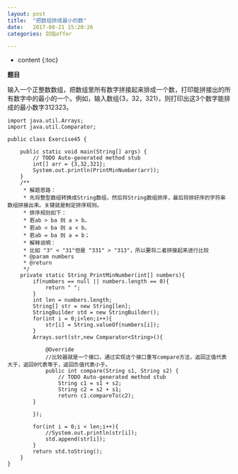 ```yaml
---
layout: post
title:  "把数组排成最小的数"
date:   2017-08-21 15:20:26
categories: 剑指offer

---
```


* content
{:toc}

**题目**

输入一个正整数数组，把数组里所有数字拼接起来排成一个数，打印能拼接出的所有数字中的最小的一个。例如，输入数组{3，32，321}，则打印出这3个数字能排成的最小数字312323。

	import java.util.Arrays;
	import java.util.Comparator;

	public class Exercise45 {

		public static void main(String[] args) {
			// TODO Auto-generated method stub
			int[] arr = {3,32,321};
			System.out.println(PrintMinNumber(arr));
		}
		/**
		 * 解题思路：
		 * 先将整型数组转换成String数组，然后将String数组排序，最后将排好序的字符串数组拼接出来。关键就是制定排序规则。
		 * 排序规则如下：
		 * 若ab > ba 则 a > b，
		 * 若ab < ba 则 a < b，
		 * 若ab = ba 则 a = b；
		 * 解释说明：
		 * 比如 "3" < "31"但是 "331" > "313"，所以要将二者拼接起来进行比较
		 * @param numbers
		 * @return
		 */
		private static String PrintMinNumber(int[] numbers){
			if(numbers == null || numbers.length == 0){
				return " ";
			}
			int len = numbers.length;
			String[] str = new String[len];
			StringBuilder std = new StringBuilder();
			for(int i = 0;i<len;i++){
				str[i] = String.valueOf(numbers[i]);
			}
			Arrays.sort(str,new Comparator<String>(){

				@Override
				//比较器就是一个接口，通过实现这个接口重写compare方法，返回正值代表大于，返回0代表等于，返回负值代表小于。
				public int compare(String s1, String s2) {
					// TODO Auto-generated method stub
					String c1 = s1 + s2;
					String c2 = s2 + s1;
					return c1.compareTo(c2);
			}
				
			});
			
			for(int i = 0;i < len;i++){
				//System.out.println(str[i]);
				std.append(str[i]);
			}
			return std.toString();
		}
	}
